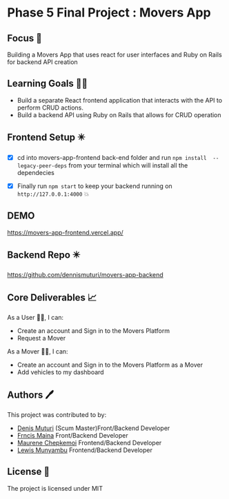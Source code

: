 # Phase 5 Final Project : Movers App

## Focus 🎯
Building a Movers App that uses react for user interfaces and Ruby on Rails for backend API creation

## Learning Goals 👨‍🚀
- Build a separate React frontend application that interacts with the API to perform CRUD actions.
- Build a backend API using Ruby on Rails that allows for CRUD operation

## Frontend Setup ✴️
- [x] cd into movers-app-frontend back-end folder and run `npm install  --legacy-peer-deps` from your terminal which will install all the dependecies
- [x] Finally run `npm start` to keep your backend running on `http://127.0.0.1:4000` :boom:


## DEMO

https://movers-app-frontend.vercel.app/

## Backend Repo ✴️

https://github.com/dennismuturi/movers-app-backend

## Core Deliverables 📈

As a User 👨‍💻, I can:

-  Create an account and Sign in  to the Movers Platform
-  Request a Mover 

As a Mover 👨‍💻, I can:

-  Create an account and Sign in to the Movers Platform as a Mover
-  Add vehicles to my dashboard


## Authors 🖊️

This project was contributed to by:

- [Denis Muturi](https://github.com/dennismuturi) (Scum Master)Front/Backend Developer
- [Frncis Maina](https://github.com/Maina-Francis) Front/Backend Developer
- [Maurene Chepkemoi](https://github.com/ChepkemoiMaurene) Frontend/Backend Developer
- [Lewis Munyambu](https://github.com/lewiih001) Frontend/Backend Developer


## License 📄

The project is licensed under MIT